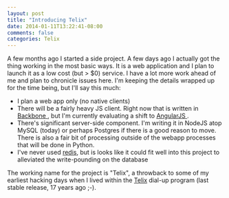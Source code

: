 ```yaml
---
layout: post
title: "Introducing Telix"
date: 2014-01-11T13:22:41-08:00
comments: false
categories: Telix
---
```


A few months ago I started a side project. A few days ago I actually got the thing working
in the most basic ways. It is a web application and I plan to launch it as a low cost (but > $0) service.
I have a lot more work ahead of me and plan to chronicle issues here. I'm keeping the details wrapped up for the time
being, but I'll say this much:

- I plan a web app only (no native clients)
- There will be a fairly heavy JS client. Right now that is written in [ Backbone ](http://backbonejs.org/), but I'm
  currently evaluating a shift to [ AngularJS ](http://angularjs.org/).
- There's significant server-side component. I'm writing it in NodeJS atop MySQL (today) or
  perhaps Postgres if there is a good reason to move. There is also a fair bit of processing
  outside of the webapp processes that will be done in Python.
- I've never used [redis](http://redis.io), but is looks like it could fit well into this project to alleviated
  the write-pounding on the database

The working name for the project is "Telix", a throwback to some of my earliest hacking days when I lived within the [Telix](http://en.wikipedia.org/wiki/Telix) dial-up program (last stable release, 17 years ago ;-).
